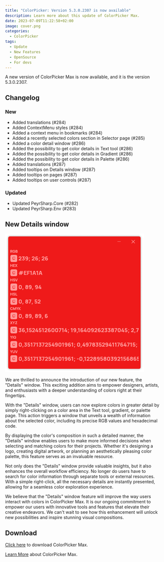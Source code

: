 ```yaml
---
title: "ColorPicker: Version 5.3.0.2307 is now available"
description: Learn more about this update of ColorPicker Max.
date: 2023-07-09T11:22:58+02:00
image: cover.png
categories:
  - ColorPicker
tags:
  - Update
  - New Features
  - OpenSource
  - For devs
---
```


A new version of ColorPicker Max is now available, and it is the version 5.3.0.2307.

## Changelog

### New

- Added translations (#284)
- Added ContextMenu styles (#284)
- Added a context menu in bookmarks (#284)
- Added a recently selected colors section in Selector page (#285)
- Added a color detail window (#286)
- Added the possibility to get color details in Text tool (#286)
- Added the possibility to get color details in Gradient (#286)
- Added the possibility to get color details in Palette (#286)
- Added translations (#287)
- Added tooltips on Details window (#287)
- Added tooltips on pages (#287)
- Added tooltips on user controls (#287)

### Updated

- Updated PeyrSharp.Core (#282)
- Updated PeyrSharp.Env (#283)

## New Details window

![The new detail window with different colors](1.gif)

We are thrilled to announce the introduction of our new feature, the "Details" window. This exciting addition aims to empower designers, artists, and enthusiasts with a deeper understanding of colors right at their fingertips.

With the "Details" window, users can now explore colors in greater detail by simply right-clicking on a color area in the Text tool, gradient, or palette page. This action triggers a window that unveils a wealth of information about the selected color, including its precise RGB values and hexadecimal code.

By displaying the color's composition in such a detailed manner, the "Details" window enables users to make more informed decisions when selecting and matching colors for their projects. Whether it's designing a logo, creating digital artwork, or planning an aesthetically pleasing color palette, this feature serves as an invaluable resource.

Not only does the "Details" window provide valuable insights, but it also enhances the overall workflow efficiency. No longer do users have to search for color information through separate tools or external resources. With a simple right-click, all the necessary details are instantly presented, allowing for a seamless color exploration experience.

We believe that the "Details" window feature will improve the way users interact with colors in ColorPicker Max. It is our ongoing commitment to empower our users with innovative tools and features that elevate their creative endeavors. We can't wait to see how this enhancement will unlock new possibilities and inspire stunning visual compositions.

## Download

[Click here](https://tinyurl.com/DownloadColorPickerMax) to download ColorPicker Max.

[Learn More](https://leocorporation.dev/store/colorpickermax) about ColorPicker Max.
